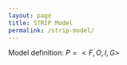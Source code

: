 ```yaml
---
layout: page
title: STRIP Model
permalink: /strip-model/
---
```


Model definition: $P=<F, O, I, G>$
